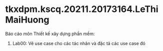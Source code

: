 # tkxdpm.kscq.20211.20173164.LeThiMaiHuong
Báo cáo môn Thiết kế xây dựng phần mềm:
1. Lab00: Vẽ use case cho các tác nhân và đặc tả các use case đó
